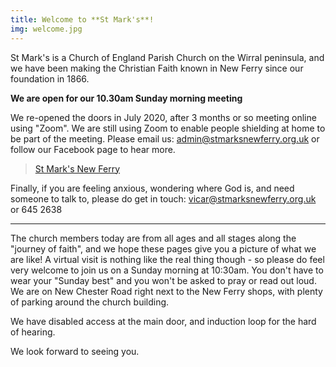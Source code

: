 ```yaml
---
title: Welcome to **St Mark's**!
img: welcome.jpg
---
```

<div id="fb-root"></div>
<script async defer crossorigin="anonymous" src="https://connect.facebook.net/en_GB/sdk.js#xfbml=1&version=v12.0" nonce="xCBo4Nbh"></script>

St Mark's is a Church of England Parish Church on the Wirral peninsula, and we have been making the Christian Faith known in New Ferry since our foundation in 1866.

**We are open for our 10.30am Sunday morning meeting**

We re-opened the doors in July 2020, after 3 months or so meeting online using "Zoom".  We are still using Zoom to enable people shielding at home to be part of the meeting. Please email us: admin@stmarksnewferry.org.uk or follow our Facebook page to hear more.

<div class="fb-page" data-href="https://www.facebook.com/stmarksnewferry/" data-tabs="timeline" data-width="340" data-height="500" data-small-header="false" data-adapt-container-width="true" data-hide-cover="false" data-show-facepile="true"><blockquote cite="https://www.facebook.com/stmarksnewferry/" class="fb-xfbml-parse-ignore"><a href="https://www.facebook.com/stmarksnewferry/">St Mark&#039;s New Ferry</a></blockquote></div>



Finally, if you are feeling anxious, wondering where God is, and need someone to talk to, please do get in touch: vicar@stmarksnewferry.org.uk or 645 2638

<hr>

The church members today are from all ages and all stages along the "journey of faith", and we hope these pages give you a picture of what we are like! A virtual visit is nothing like the real thing though - so please do feel very welcome to join us on a Sunday morning at 10:30am. You don't have to wear your "Sunday best" and you won't be asked to pray or read out loud. We are on New Chester Road right next to the New Ferry shops, with plenty of parking around the church building.

We have disabled access at the main door, and induction loop for the hard of hearing.

We look forward to seeing you.
